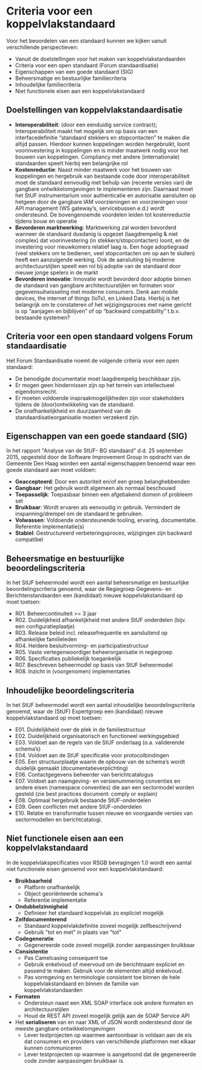 # Criteria voor een koppelvlakstandaard
Voor het beoordelen van een standaard kunnen we kijken vanuit verschillende perspectieven:
* Vanuit de doelstellingen voor het maken van koppelvlakstandaarden
* Criteria voor een open standaard (Forum standaardisatie)
* Eigenschappen van een goede standaard (SIG)
* Beheersmatige en bestuurlijke familiecriteria
* Inhoudelijke familiecriteria
* Niet functionele eisen aan een koppelvlakstandaard

## Doelstellingen van koppelvlakstandaardisatie
* **Interoperabiliteit**: (door een eenduidig service contract); Interoperabiliteit maakt het mogelijk om op basis van een interfacedefinitie “standaard stekkers en stopcontacten” te maken die altijd passen. Hierdoor kunnen koppelingen worden hergebruikt, loont voorinvestering in koppelingen en is minder maatwerk nodig voor het bouwen van koppelingen. Compliancy met andere (internationale) standaarden speelt hierbij een belangrijke rol
* **Kostenreductie**: Naast minder maatwerk voor het bouwen van koppelingen en hergebruik van bestaande code door interoperabiliteit moet de standaard eenvoudig met behulp van (recente versies van) de gangbare ontwikkelomgevingen te implementeren zijn. Daarnaast moet het StUF instrumentarium voor authenticatie en autorisatie aansluiten op hetgeen door de gangbare IAM voorzieningen en voorzieningen voor API management (WS gateway’s, servicebussen e.d.) wordt ondersteund. De bovengenoemde voordelen leiden tot kostenreductie tijdens bouw en operatie
* **Bevorderen marktwerking**: Marktwerking zal worden bevorderd wanneer de standaard dusdanig is opgezet (laagdrempelig & niet complex) dat voorinvestering (in stekkers/stopcontacten) loont, en de investering voor nieuwkomers relatief laag is. Een hoge adoptiegraad (veel stekkers om te bedienen, veel stopcontacten om op aan te sluiten) heeft een aanzuigende werking. Ook de aansluiting bij moderne architectuurstijlen speelt een rol bij adoptie van de standaard door nieuwe jonge spelers in de markt
* **Bevorderen innovatie**: Innovatie wordt bevorderd door adoptie binnen de standaard van gangbare architectuurstijlen en formaten voor gegevensuitwisseling met moderne consumers. Denk aan mobile devices, the internet of things (IoTs), en Linked Data. Hierbij is het belangrijk om te constateren of het wijzigingsproces met name gericht is op “aanjagen en bijblijven” of op “backward compatibility” t.b.v. bestaande systemen?

## Criteria voor een open standaard volgens Forum standaardisatie
Het Forum Standaardisatie noemt de volgende criteria voor een open standaard:
* De benodigde documentatie moet laagdrempelig beschikbaar zijn.
* Er mogen geen hindernissen zijn op het terrein van intellectueel eigendomsrecht.
* Er moeten voldoende inspraakmogelijkheden zijn voor stakeholders tijdens de (door)ontwikkeling van de standaard.
* De onafhankelijkheid en duurzaamheid van de standaardisatieorganisatie moeten verzekerd zijn.

## Eigenschappen van een goede standaard (SIG)
In het rapport "Analyse van de StUF- BG standaard" d.d. 25 september 2015, opgesteld door de Software Improvement Group in opdracht van de Gemeente Den Haag worden een aantal eigenschappen benoemd waar een goede standaard aan moet voldoen:
* **Geaccepteerd**: Door een autoriteit en/of een groep belanghebbenden
* **Gangbaar**: Het gebruik wordt algemeen als normaal beschouwd
* **Toepasselijk**: Toepasbaar binnen een afgebakend domein of probleem set
* **Bruikbaar**: Wordt ervaren als eenvoudig in gebruik. Vermindert de inspanning/drempel om de standaard te gebruiken.
* **Volwassen**: Voldoende ondersteunende tooling, ervaring, documentatie. Referentie implementatie(s)
* **Stabiel**: Gestructureerd verbeteringsproces, wijzigingen zijn backward compatibel

## Beheersmatige en bestuurlijke beoordelingscriteria
In het StUF beheermodel wordt een aantal beheersmatige en bestuurlijke beoordelingscriteria genoemd, waar de Regiegroep Gegevens- en Berichtenstandaarden een (kandidaat) nieuwe koppelvlakstandaard op moet toetsen:
* R01. Beheercontinuiteit >= 3 jaar
* R02. Duidelijkheid afhankelijkheid met andere StUF onderdelen (bijv. een configuratieplaatje)
* R03. Release beleid incl. releasefrequentie en aansluitend op afhankelijke familieleden
* R04. Heldere besluitvorming- en participatiestructuur
* R05. Vaste vertegenwoordiger beheerorganisatie in regiegroep
* R06. Specificaties publiekelijk toegankelijk
* R07. Beschreven beheermodel op basis van StUF beheermodel
* R08. Inzicht in (voorgenomen) implementaties

## Inhoudelijke beoordelingscriteria
In het StUF beheermodel wordt een aantal inhoudelijke beoordelingscriteria genoemd, waar de (StUF) Expertgroep een (kandidaat) nieuwe koppelvlakstandaard op moet toetsen:
* E01. Duidelijkheid over de plek in de familiestructuur 
* E02. Duidelijkheid organisatorisch en functioneel werkingsgebied
* E03. Voldoet aan de regels van de StUF onderlaag (o.a. validerende schema’s)
* E04. Voldoet aan de StUF specificatie voor protocolbindingen
* E05. Een structuurplaatje waarin de opbouw van de schema’s wordt duidelijk gemaakt (documentatieverplichting)
* E06. Contactgegevens beheerder van berichtcatalogus
* E07. Voldoet aan naamgeving- en versienummering conventies en andere eisen (namespace conventies) die aan een sectormodel worden gesteld (zie best practices document: comply or explain)
* E08. Optimaal hergebruik bestaande StUF-onderdelen
* E09. Geen conflicten met andere StUF-onderdelen
* E10. Relatie en transformatie tussen nieuwe en voorgaande versies van sectormodellen en berichtcatalogi.

## Niet functionele eisen aan een koppelvlakstandaard
In de koppelvlakspecificaties voor RSGB bevragingen 1.0 wordt een aantal niet functionele eisen genoemd voor een koppelvlakstandaard:
* **Bruikbaarheid**
  * Platform onafhankelijk
  * Object georiënteerde schema's
  * Referentie implementatie
* **Ondubbelzinnigheid**
  * Definieer het standaard koppelvlak zo expliciet mogelijk 
* **Zelfdocumenterend**
  * Standaard koppelvlakdefinitie zoveel mogelijk zelfbeschrijvend
  * Gebruik "tot en met" in plaats van "tot" 
* **Codegeneratie**
  * Gegenereerde code zoveel mogelijk zonder aanpassingen bruikbaar
* **Consistentie**
  * Pas Camelcasing consequent toe
  * Gebruik enkelvoud of meervoud om de berichtnaam expliciet en passend te maken. Gebruik voor de elementen altijd enkelvoud. 
  * Pas vormgeving en terminologie consistent toe binnen de hele koppelvlakstandaard en binnen de familie van koppelvlakstandaarden 
* **Formaten**
  * Ondersteun naast een XML SOAP interface ook andere formaten en architectuurstijlen
  * Houd de REST API zoveel mogelijk gelijk aan de SOAP Service API
* Het **serialiseren** van en naar XML of JSON wordt ondersteund door de meeste gangbare ontwikkelomgevingen
  * Lever testprojecten op waarmee aantoonbaar is voldaan aan de eis dat consumers en providers van verschillende platformen met elkaar kunnen communiceren 
  * Lever testprojecten op waarmee is aangetoond dat de gegenereerde code zonder aanpassingen bruikbaar is. 
